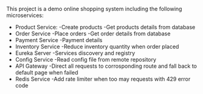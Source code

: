 This project is a demo online shopping system including the following microservices:
- Product Service:
	-Create products
	-Get products details from database
- Order Service
	-Place orders
	-Get order details from database
- Payment Service
	-Payment details
- Inventory Service
	-Reduce inventory quantity when order placed
- Eureka Server
	-Services discovery and registry
- Config Service
	-Read config file from remote repository
- API Gateway
	-Direct all requests to corrosponding route and fall back to default page when failed
- Redis Service
	-Add rate limiter when too may requests with 429 error code
